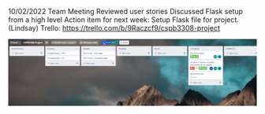 10/02/2022 Team Meeting
Reviewed user stories
Discussed Flask setup from a high level
Action item for next week: Setup Flask file for project. (Lindsay)
Trello: https://trello.com/b/9Raczcf9/cspb3308-project

![WeeklyStatusOct02](IMG/WeeklyUpdate_10022022.png?raw=true "Title")
